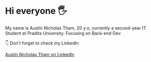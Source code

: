 # Hi everyone 🖐️

My name is Austin Nicholas Tham, 20 y.o, currently a second-year IT Student at Pradita University. Focusing on Back-end Dev.

👇 Don't forget to check my LinkedIn

[Austin Nicholas Tham on LinkedIn](https://www.linkedin.com/in/austinnick112/)
